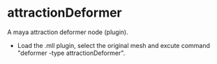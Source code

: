 # attractionDeformer
A maya attraction deformer node (plugin).
* Load the .mll plugin, select the original mesh and excute command  
  "deformer -type attractionDeformer".
